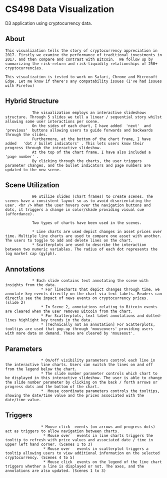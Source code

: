 # CS498 Data Visualization 

D3 application using cryptocurrency data.

##   About

	This visualization tells the story of cryptocurrency appreciation in 2017. Firstly we examine the performance of traditional investments in 2017, and then compare and contrast with Bitcoin.  We follow up by summarizing the risk-return and risk-liquidity relationships of 250+ cryptocurrencies. 

	This visualization is tested to work on Safari, Chrome and Microsoft Edge. Let me know if there's any compatability issues (I've had issues with Firefox)

##	  Hybrid Structure   
                
                The visualization employs an interactive slideshow< structure. Through 5 slides we tell a linear / sequential story whilst allowing some user interactions per scene. 
                On the sides of each chart, I have added  'next'  and  'previous'  buttons allowing users to guide forwards and backwards through the slides. 
                Furthermore, at the bottom of the chart frame, I have added   'dot / bullet indicators' . This lets users know their progress through the interactive slideshow. 
                At the top of the chart frame, I have also included a  'page number' . 
                By clicking through the charts, the user triggers parameter changes, and the bullet indicators and page numbers are updated to the new scene.
			

##	  Scene Utilization   
                
                We utilize slides (chart frames) to create scenes. The scenes have a consistent layout so as to avoid disorientating the user. <br /> When the user hovers over the navigation buttons and dots, it triggers a change in color/shade providing visual cue (affordance).

                Two types of charts have been used in the scenes. 
       
                * Line charts are used depict changes in asset prices over time. Multiple line charts are used to compare one asset with another. The users to toggle to add and delete lines on the chart. 
                * Scatterplots are used to describe the interaction between two numeric variables. The radius of each dot represents the log market cap (gylph).
            

    

##     Annotations   
                    
                * Each slide contains text annotating the scene with insights from the data.     
                    * For linecharts that depict changes through time, we annotate key events directly on the chart via text labels. Readers can directly see the impact of news events on cryptocurrency prices. (slide 2)    
                    * In Scene 2, annotations relating to Bitcoin events are cleared when the user removes Bitcoin from the chart.     
                    * For Scatterplots, text label annotations and dotted-lines highlight key trends in the data.     
                    * [Technically not an annotation] For Scatterplots, tooltips are used that pop-up through 'mouseovers' providing users with more data on demand. These are cleared by 'mouseout'.    


## Parameters    
			        
				    * On/off visibility parameters control each line in the interactive line charts. Users can switch the lines on and off from the legend below the chart.      
				    * The slide number parameter controls which chart to be displayed in this interactive slideshow. The user is able to change the slide number parameter by clicking on the back / forth arrows or progress dots and the bottom of the chart.     
				    *  Mouse coordinate parameters controls the tooltips, showing the date/time value and the prices associated with the date/time value.    
	

## Triggers    
			        
			 	    * Mouse click  events (on arrows and progress dots) act as triggers to allow navigation between charts.     
				     * Mouse over   events in line charts triggers the tooltip to refresh with price values and associated date / time in upper left hand corner. (Scenes 1 to 3)     
				     * Mouse over   events in scatterplot triggers a tooltip allowing users to view additional information on the selected cryptocurrency. (Scenes 4 to 5)     
				     * Mouse click  events on the legend of the line chart triggers whether a line is displayed or not. The axes, and the annotations are also updated. (Scenes 1 to 3)     


